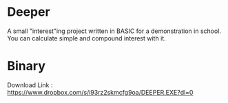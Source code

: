 Deeper
======

A small "interest"ing project written in BASIC for a demonstration in school.
You can calculate simple and compound interest with it.

Binary
======
Download Link : https://www.dropbox.com/s/i93rz2skmcfg9oa/DEEPER.EXE?dl=0
